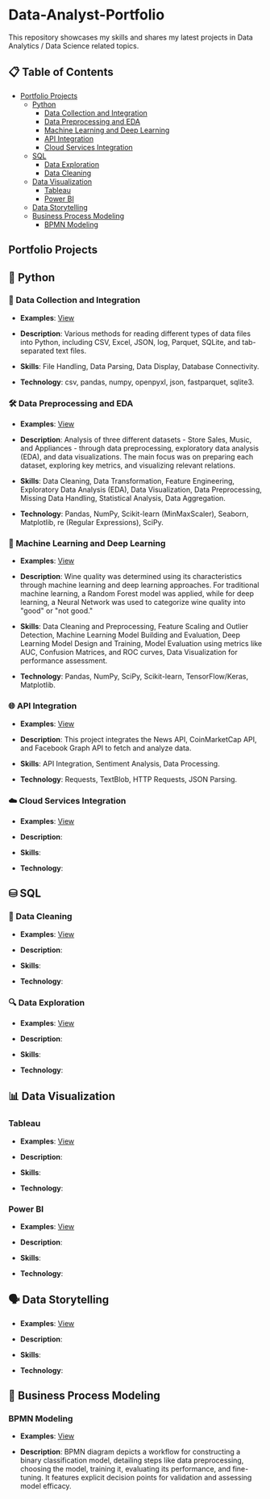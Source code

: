 # Data-Analyst-Portfolio

This repository showcases my skills and shares my latest projects in Data Analytics / Data Science related topics.

## 📋 Table of Contents
- [Portfolio Projects](#portfolio-projects)
    - [Python](#python)
        - [Data Collection and Integration](#data-collection-and-integration)
        - [Data Preprocessing and EDA](#data-preprocessing-and-eda)
        - [Machine Learning and Deep Learning](#machine-learning-and-deep-learning)
        - [API Integration](#api-integration)
        - [Cloud Services Integration](#cloud-services-integration)
    - [SQL](#sql)
        - [Data Exploration](#data-exploration)
        - [Data Cleaning](#data-cleaning)
    - [Data Visualization](#data-visualization)
        - [Tableau](#tableau)
        - [Power BI](#power-bi)
    - [Data Storytelling](#data-storytelling)
    - [Business Process Modeling](#business-process-modeling)
        - [BPMN Modeling](#bpmn-modeling)

## Portfolio Projects

## 🐍 Python

### 🔌 Data Collection and Integration
- **Examples**: [View](https://github.com/AndriiKachan/Portfolio-Projects/tree/main/Python/Data%20Collection%20and%20Integration)
  
- **Description**: Various methods for reading different types of data files into Python, including CSV, Excel, JSON, log, Parquet, SQLite, and tab-separated text files.
  
- **Skills**: File Handling, Data Parsing, Data Display, Database Connectivity.
  
- **Technology**: csv, pandas, numpy, openpyxl, json, fastparquet, sqlite3.
  
### 🛠️ Data Preprocessing and EDA
- **Examples**: [View](https://github.com/AndriiKachan/Portfolio-Projects/tree/main/Python/Data%20Preprocessing%20and%20EDA)
  
- **Description**: Analysis of three different datasets - Store Sales, Music, and Appliances - through data preprocessing, exploratory data analysis (EDA), and data visualizations. The main focus was on preparing each dataset, exploring key metrics, and visualizing relevant relations.
  
- **Skills**: Data Cleaning, Data Transformation, Feature Engineering, Exploratory Data Analysis (EDA), Data Visualization, Data Preprocessing, Missing Data Handling, Statistical Analysis, Data Aggregation.
  
- **Technology**: Pandas, NumPy, Scikit-learn (MinMaxScaler), Seaborn, Matplotlib, re (Regular Expressions), SciPy.

### 🤖 Machine Learning and Deep Learning
- **Examples**: [View](https://github.com/AndriiKachan/Portfolio-Projects/tree/main/Python/Machine%20Learning%20and%20Deep%20Learning)
  
- **Description**: Wine quality was determined using its characteristics through machine learning and deep learning approaches. For traditional machine learning, a Random Forest model was applied, while for deep learning, a Neural Network was used to categorize wine quality into "good" or "not good."
  
- **Skills**: Data Cleaning and Preprocessing, Feature Scaling and Outlier Detection, Machine Learning Model Building and Evaluation, Deep Learning Model Design and Training, Model Evaluation using metrics like AUC, Confusion Matrices, and ROC curves, Data Visualization for performance assessment.
  
- **Technology**: Pandas, NumPy, SciPy, Scikit-learn, TensorFlow/Keras, Matplotlib.

### 🌐 API Integration
- **Examples**: [View](https://github.com/AndriiKachan/Portfolio-Projects/tree/main/Python/API%20Integration)
  
- **Description**: This project integrates the News API, CoinMarketCap API, and Facebook Graph API to fetch and analyze data.
  
- **Skills**: API Integration, Sentiment Analysis, Data Processing.
  
- **Technology**: Requests, TextBlob, HTTP Requests, JSON Parsing.

### ☁️ Cloud Services Integration
- **Examples**: [View](https://github.com/AndriiKachan/Portfolio-Projects/tree/main/Python/Cloud%20Services%20Integration)
  
- **Description**:
  
- **Skills**:
  
- **Technology**:

## ⛁ SQL

### 🧹 Data Cleaning
- **Examples**: [View](https://github.com/AndriiKachan/Portfolio-Projects/tree/main/SQL/Data%20Cleaning)
  
- **Description**:
  
- **Skills**:
  
- **Technology**:

### 🔍 Data Exploration
- **Examples**: [View](https://github.com/AndriiKachan/Portfolio-Projects/tree/main/SQL/Data%20Exploration)
  
- **Description**:
  
- **Skills**:
  
- **Technology**:

## 📊 Data Visualization

### Tableau
- **Examples**: [View](https://github.com/AndriiKachan/Portfolio-Projects/tree/main/Data%20Visualization/Tableau)
  
- **Description**:
  
- **Skills**:
  
- **Technology**:

### Power BI
- **Examples**: [View](https://github.com/AndriiKachan/Portfolio-Projects/tree/main/Data%20Visualization/Power%20BI)
  
- **Description**:
  
- **Skills**:
  
- **Technology**:

## 🗣️ Data Storytelling
- **Examples**: [View](https://github.com/AndriiKachan/Portfolio-Projects/tree/main/Data%20Storytelling)
  
- **Description**:
  
- **Skills**:
  
- **Technology**:

## 🔗 Business Process Modeling

### BPMN Modeling
- **Examples**: [View](https://github.com/AndriiKachan/Portfolio-Projects/tree/main/Business%20Process%20Modeling/BPMN)
  
- **Description**: BPMN diagram depicts a workflow for constructing a binary classification model, detailing steps like data preprocessing, choosing the model, training it, evaluating its performance, and fine-tuning. It features explicit decision points for validation and assessing model efficacy.
